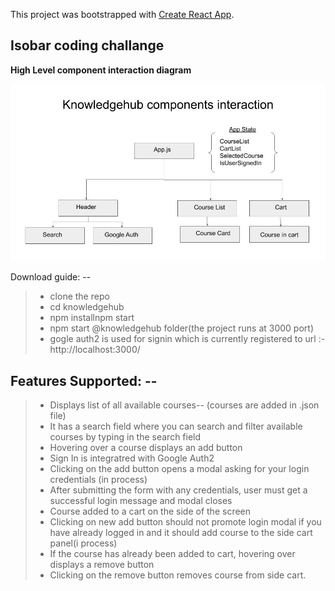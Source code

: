 This project was bootstrapped with [Create React App](https://github.com/facebook/create-react-app).


<b> Isobar coding challange </b>
-------------

<b>High Level component interaction diagram </b>


![Interaction flow](https://github.com/niccs/knowledgehub/blob/master/design-approach/react_component_diagram.jpg)


Download guide: -- 

> - clone the repo
> -  cd knowledgehub
> - npm installnpm start
> - npm start @knowledgehub folder(the project runs at 3000 port)
> - gogle auth2 is used for signin which is currently registered to url :- http://localhost:3000/


Features Supported: --
-------------

> - Displays list of all available courses-- (courses are added in .json file)
> - It has a search field where you can search and filter available courses by typing in the search field
> - Hovering over a course displays an add button
>-  Sign In is integratred with Google Auth2
> - Clicking on the add button opens a modal asking for your login credentials (in process)
> - After submitting the form with any credentials, user must get a successful login message and modal  closes
> - Course added to a cart on the side of the screen
> - Clicking on new add button should not promote login modal if you have already logged in and it should add course to the side cart panel(i process)
> - If the course has already been added to cart, hovering over displays a remove button
> - Clicking on the remove button removes course from side cart.


